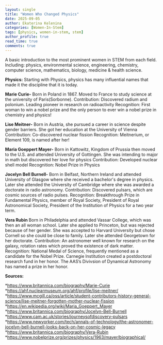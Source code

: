 ```yaml
---
layout: single
title: "Women Who Changed Physics"
date: 2025-09-05
author: Ekaterina Kelenina
categories: [Women-In-Stem]
tags: [physics, women-in-stem, stem]
author_profile: true
read_time: true
comments: true
---
```

A basic introduction to the most prominent women in STEM from each field. Including: physics, environmental science, engineering, chemistry, computer science, mathematics, biology, medicine & health science.

**Physics:**
Starting with Physics, physics has many influential names that made it the discipline that it is today.

**Marie Curie-**
Born in Poland in 1867. Moved to France to study science at the university of Paris(Sorbonne).
Contribution: Discovered radium and polonium. Leading pioneer in research on radioactivity
Recognition: First woman to win a nobel prize and the only person to ever win a nobel prize in chemistry and physics!

**Lise Meitner-**
Born in Austria, she pursued a career in science despite gender barriers. She got her education at the University of Vienna
Contribution: Co-discovered nuclear fission
Recognition: Meitnerium, or Element 109, is named after her!

**Maria Goeppert Mayer-**
Born in Kattowitz, Kingdom of Prussia then moved to the U.S. and attended University of Gottingen. She was intending to major in math but discovered her love for physics
Contribution: Developed nuclear shell model
Recognition: Nobel Prize in Physics

**Jocelyn Bell Burnell-**
Born in Belfast, Northern Ireland and attended University of Glasgow where she received a bachelor's degree in physics. Later she attended the University of Cambridge where she was awarded a doctorate in radio astronomy.
Contribution: Discovered pulsars, which are cosmic sources of radio pulses.
Recognition: Breakthrough Prize in Fundamental Physics, member of Royal Society, President of Royal Astronomical Society, President of the Institution of Physics for a two year term.

**Vera Rubin**
Born in Philadelphia and attended Vassar College, which was then an all woman school. Later she applied to Princeton, but was rejected because of her gender. She was accepted to Harvard University but chose Cornell so she could be close to family. Later she attended Georgetown for her doctorate.
Contribution: An astronomer well known for research on the galaxy, rotation rates which proved the existence of dark matter.
Recognition: National Medal of Science, frequently mentioned as a candidate for the Nobel Prize. Carnegie Institution created a postdoctoral research fund in her honor. The AAS’s Divivsion of Dynamical Astronomy has named a prize in her honor.



**Sources:**

*https://www.britannica.com/biography/Marie-Curie
*https://ahf.nuclearmuseum.org/ahf/profile/lise-meitner/
*https://www.mcgill.ca/oss/article/student-contributors-history-general-science/lise-meitner-forgotten-mother-nuclear-fission
*https://en.wikipedia.org/wiki/Maria_Goeppert_Mayer
*https://www.britannica.com/biography/Jocelyn-Bell-Burnell
*https://www.cam.ac.uk/stories/journeysofdiscovery-pulsars
*https://www.newyorker.com/tech/annals-of-technology/the-astronomer-jocelyn-bell-burnell-looks-back-on-her-cosmic-legacy
*https://www.britannica.com/biography/Vera-Rubin
*https://www.nobelprize.org/prizes/physics/1963/mayer/biographical/







